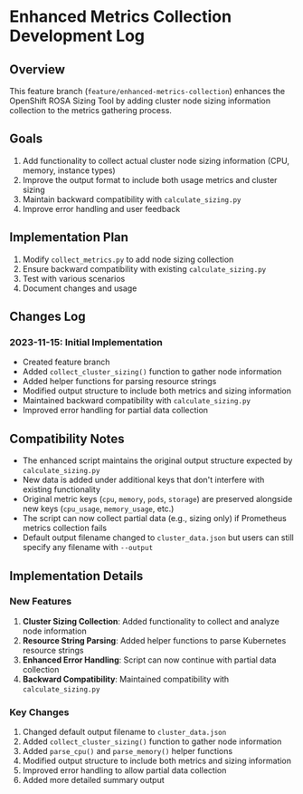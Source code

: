 # Enhanced Metrics Collection Development Log

## Overview
This feature branch (`feature/enhanced-metrics-collection`) enhances the OpenShift ROSA Sizing Tool by adding cluster node sizing information collection to the metrics gathering process.

## Goals
1. Add functionality to collect actual cluster node sizing information (CPU, memory, instance types)
2. Improve the output format to include both usage metrics and cluster sizing
3. Maintain backward compatibility with `calculate_sizing.py`
4. Improve error handling and user feedback

## Implementation Plan
1. Modify `collect_metrics.py` to add node sizing collection
2. Ensure backward compatibility with existing `calculate_sizing.py`
3. Test with various scenarios
4. Document changes and usage

## Changes Log

### 2023-11-15: Initial Implementation
- Created feature branch
- Added `collect_cluster_sizing()` function to gather node information
- Added helper functions for parsing resource strings
- Modified output structure to include both metrics and sizing information
- Maintained backward compatibility with `calculate_sizing.py`
- Improved error handling for partial data collection

## Compatibility Notes
- The enhanced script maintains the original output structure expected by `calculate_sizing.py`
- New data is added under additional keys that don't interfere with existing functionality
- Original metric keys (`cpu`, `memory`, `pods`, `storage`) are preserved alongside new keys (`cpu_usage`, `memory_usage`, etc.)
- The script can now collect partial data (e.g., sizing only) if Prometheus metrics collection fails
- Default output filename changed to `cluster_data.json` but users can still specify any filename with `--output`

## Implementation Details

### New Features
1. **Cluster Sizing Collection**: Added functionality to collect and analyze node information
2. **Resource String Parsing**: Added helper functions to parse Kubernetes resource strings
3. **Enhanced Error Handling**: Script can now continue with partial data collection
4. **Backward Compatibility**: Maintained compatibility with `calculate_sizing.py`

### Key Changes
1. Changed default output filename to `cluster_data.json`
2. Added `collect_cluster_sizing()` function to gather node information
3. Added `parse_cpu()` and `parse_memory()` helper functions
4. Modified output structure to include both metrics and sizing information
5. Improved error handling to allow partial data collection
6. Added more detailed summary output

